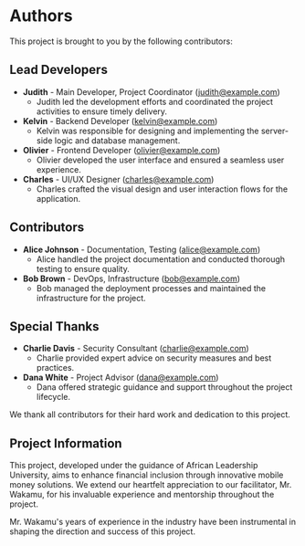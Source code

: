 # Authors

This project is brought to you by the following contributors:

## Lead Developers

- **Judith** - Main Developer, Project Coordinator (<judith@example.com>)
  - Judith led the development efforts and coordinated the project activities to ensure timely delivery.
- **Kelvin** - Backend Developer (kelvin@example.com)
    - Kelvin was responsible for designing and implementing the server-side logic and database management.
- **Olivier** - Frontend Developer (olivier@example.com)
    - Olivier developed the user interface and ensured a seamless user experience.
- **Charles** - UI/UX Designer (charles@example.com)
    - Charles crafted the visual design and user interaction flows for the application.

## Contributors

- **Alice Johnson** - Documentation, Testing (alice@example.com)
    - Alice handled the project documentation and conducted thorough testing to ensure quality.
- **Bob Brown** - DevOps, Infrastructure (bob@example.com)
    - Bob managed the deployment processes and maintained the infrastructure for the project.

## Special Thanks
- **Charlie Davis** - Security Consultant (charlie@example.com)
    - Charlie provided expert advice on security measures and best practices.
- **Dana White** - Project Advisor (dana@example.com)
    - Dana offered strategic guidance and support throughout the project lifecycle.

We thank all contributors for their hard work and dedication to this project.

## Project Information

This project, developed under the guidance of African Leadership University, aims to enhance financial inclusion through innovative mobile money solutions. We extend our heartfelt appreciation to our facilitator, Mr. Wakamu, for his invaluable experience and mentorship throughout the project.

Mr. Wakamu's years of experience in the industry have been instrumental in shaping the direction and success of this project.